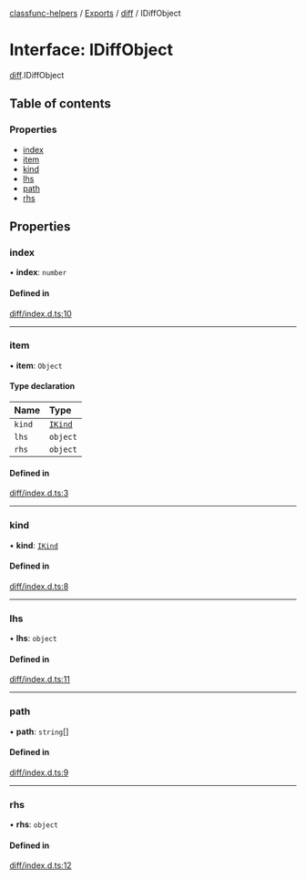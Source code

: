 [classfunc-helpers](../README.md) / [Exports](../modules.md) / [diff](../modules/diff.md) / IDiffObject

# Interface: IDiffObject

[diff](../modules/diff.md).IDiffObject

## Table of contents

### Properties

- [index](diff.IDiffObject.md#index)
- [item](diff.IDiffObject.md#item)
- [kind](diff.IDiffObject.md#kind)
- [lhs](diff.IDiffObject.md#lhs)
- [path](diff.IDiffObject.md#path)
- [rhs](diff.IDiffObject.md#rhs)

## Properties

### index

• **index**: `number`

#### Defined in

[diff/index.d.ts:10](https://github.com/ClassFunc/classfunc-helpers/blob/e37e1c7/diff/index.d.ts#L10)

___

### item

• **item**: `Object`

#### Type declaration

| Name | Type |
| :------ | :------ |
| `kind` | [`IKind`](../modules/diff.md#ikind) |
| `lhs` | `object` |
| `rhs` | `object` |

#### Defined in

[diff/index.d.ts:3](https://github.com/ClassFunc/classfunc-helpers/blob/e37e1c7/diff/index.d.ts#L3)

___

### kind

• **kind**: [`IKind`](../modules/diff.md#ikind)

#### Defined in

[diff/index.d.ts:8](https://github.com/ClassFunc/classfunc-helpers/blob/e37e1c7/diff/index.d.ts#L8)

___

### lhs

• **lhs**: `object`

#### Defined in

[diff/index.d.ts:11](https://github.com/ClassFunc/classfunc-helpers/blob/e37e1c7/diff/index.d.ts#L11)

___

### path

• **path**: `string`[]

#### Defined in

[diff/index.d.ts:9](https://github.com/ClassFunc/classfunc-helpers/blob/e37e1c7/diff/index.d.ts#L9)

___

### rhs

• **rhs**: `object`

#### Defined in

[diff/index.d.ts:12](https://github.com/ClassFunc/classfunc-helpers/blob/e37e1c7/diff/index.d.ts#L12)

